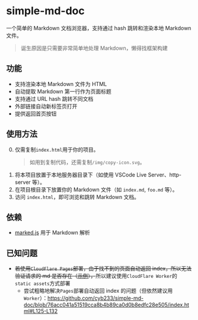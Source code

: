 # simple-md-doc

一个简单的 Markdown 文档浏览器，支持通过 hash 跳转和渲染本地 Markdown 文件。

> 诞生原因是只需要非常简单地处理 Markdown，懒得找框架构建

## 功能

- 支持渲染本地 Markdown 文件为 HTML
- 自动提取 Markdown 第一行作为页面标题
- 支持通过 URL hash 跳转不同文档
- 外部链接自动新标签页打开
- 提供返回首页按钮

## 使用方法

0. 仅需复制`index.html`用于你的项目。
   > 如用到复制代码，还需复制`/img/copy-icon.svg`。
1. 将本项目放置于本地服务器目录下（如使用 VSCode Live Server、http-server 等）。
2. 在项目根目录下放置你的 Markdown 文件（如 `index.md`, `foo.md` 等）。
3. 访问 `index.html`，即可浏览和跳转 Markdown 文档。

## 依赖

- [marked.js](https://github.com/markedjs/marked) 用于 Markdown 解析

## 已知问题

- ~~若使用`CloudFlare Pages`部署，由于找不到的页面自动返回 index，所以无法验证请求的 md 是否存在（[示例](https://smd.shuvi.moe/#/another)），~~所以建议使用`CloudFlare Worker`的`static assets`方式部署
  - 尝试粗略地解决`Pages`部署自动返回 index 的问题（但依然建议用`Worker`）：https://github.com/cyb233/simple-md-doc/blob/76acc041a51519cca8b4b89ca0d0b8edfc28e505/index.html#L125-L132
